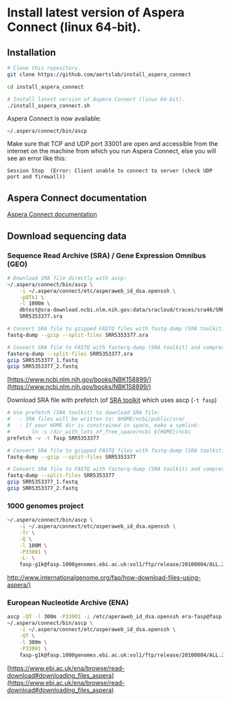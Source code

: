 # Install latest version of Aspera Connect (linux 64-bit).

## Installation

```bash
# Clone this repository.
git clone https://github.com/aertslab/install_aspera_connect

cd install_aspera_connect

# Install latest version of Aspera Connect (linux 64-bit).
./install_aspera_connect.sh
```

Aspera Connect is now available:
```
~/.aspera/connect/bin/ascp
```


Make sure that TCP and UDP port 33001 are open and accessible from the internet on the machine
from which you run Aspera Connect, else you will see an error like this:

```
Session Stop  (Error: Client unable to connect to server (check UDP port and firewall))
```


## Aspera Connect documentation

[Aspera Connect documentation](https://downloads.asperasoft.com/en/documentation/8)


## Download sequencing data

### Sequence Read Archive (SRA) / Gene Expression Omnibus (GEO) 

```bash
# Download SRA file directly with ascp:
~/.aspera/connect/bin/ascp \
    -i ~/.aspera/connect/etc/asperaweb_id_dsa.openssh \
    -pQTk1 \
    -l 1000m \
    dbtest@sra-download.ncbi.nlm.nih.gov:data/sracloud/traces/sra46/SRR/005227/SRR5353377 \
    SRR5353377.sra

# Convert SRA file to gzipped FASTQ files with fastq-dump (SRA toolkit).
fastq-dump --gzip --split-files SRR5353377.sra

# Convert SRA file to FASTQ with fasterq-dump (SRA toolkit) and compress FASTQ files with gzip.
fasterq-dump --split-files SRR5353377.sra
gzip SRR5353377_1.fastq
gzip SRR5353377_2.fastq
```
[https://www.ncbi.nlm.nih.gov/books/NBK158899/](https://www.ncbi.nlm.nih.gov/books/NBK158899/)


Download SRA file with prefetch (of [SRA toolkit](https://www.ncbi.nlm.nih.gov/sra/docs/toolkitsoft/) which uses ascp (`-t fasp`)

```bash
# Use prefetch (SRA toolkit) to download SRA file:
#   - SRA files will be written to: $HOME/ncbi/public/sra/
#   - If your HOME dir is constrained in space, make a symlink:
#       ln -s /dir_with_lots_of_free_space/ncbi ${HOME}/ncbi
prefetch -v -t fasp SRR5353377

# Convert SRA file to gzipped FASTQ files with fastq-dump (SRA toolkit).
fastq-dump --gzip --split-files SRR5353377

# Convert SRA file to FASTQ with fasterq-dump (SRA toolkit) and compress FASTQ files with gzip.
fastq-dump --split-files SRR5353377
gzip SRR5353377_1.fastq
gzip SRR5353377_2.fastq
```


### 1000 genomes project

```bash
~/.aspera/connect/bin/ascp \
    -i ~/.aspera/connect/etc/asperaweb_id_dsa.openssh \
    -Tr \
    -Q \
    -l 100M \
    -P33001 \
    -L- \
    fasp-g1k@fasp.1000genomes.ebi.ac.uk:vol1/ftp/release/20100804/ALL.2of4intersection.20100804.genotypes.vcf.gz ./
```

[http://www.internationalgenome.org/faq/how-download-files-using-aspera/)](http://www.internationalgenome.org/faq/how-download-files-using-aspera/)


### European Nucleotide Archive (ENA)

```bash
ascp -QT -l 300m -P33001 -i /etc/aperaweb_id_dsa.openssh era-fasp@fasp.sra.ebi.ac.uk:/vol1/ERA012/ERA012008/sff/library08_GJ6U61T06.sff .
~/.aspera/connect/bin/ascp \
    -i ~/.aspera/connect/etc/asperaweb_id_dsa.openssh \
    -QT \
    -l 300m \
    -P33001 \
    fasp-g1k@fasp.1000genomes.ebi.ac.uk:vol1/ftp/release/20100804/ALL.2of4intersection.20100804.genotypes.vcf.gz ./
```

[https://www.ebi.ac.uk/ena/browse/read-download#downloading_files_aspera](https://www.ebi.ac.uk/ena/browse/read-download#downloading_files_aspera)
